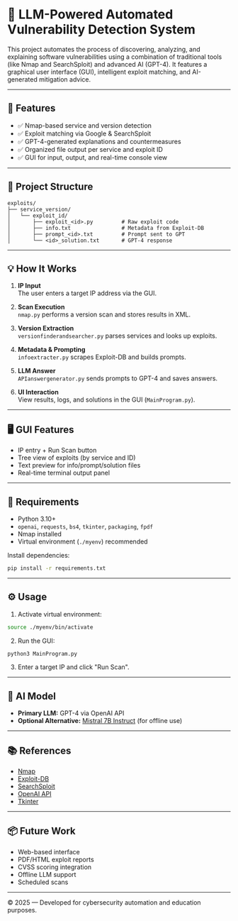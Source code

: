 
# 🔐 LLM-Powered Automated Vulnerability Detection System

This project automates the process of discovering, analyzing, and explaining software vulnerabilities using a combination of traditional tools (like Nmap and SearchSploit) and advanced AI (GPT-4). It features a graphical user interface (GUI), intelligent exploit matching, and AI-generated mitigation advice.

---

## 📌 Features

- ✅ Nmap-based service and version detection
- ✅ Exploit matching via Google & SearchSploit
- ✅ GPT-4-generated explanations and countermeasures
- ✅ Organized file output per service and exploit ID
- ✅ GUI for input, output, and real-time console view

---

## 🧱 Project Structure

```
exploits/
├── service_version/
│   └── exploit_id/
│       ├── exploit_<id>.py         # Raw exploit code
│       ├── info.txt                # Metadata from Exploit-DB
│       ├── prompt_<id>.txt         # Prompt sent to GPT
│       └── <id>_solution.txt       # GPT-4 response
```

---

## 💡 How It Works

1. **IP Input**  
   The user enters a target IP address via the GUI.

2. **Scan Execution**  
   `nmap.py` performs a version scan and stores results in XML.

3. **Version Extraction**  
   `versionfinderandsearcher.py` parses services and looks up exploits.

4. **Metadata & Prompting**  
   `infoextracter.py` scrapes Exploit-DB and builds prompts.

5. **LLM Answer**  
   `APIanswergenerator.py` sends prompts to GPT-4 and saves answers.

6. **UI Interaction**  
   View results, logs, and solutions in the GUI (`MainProgram.py`).

---

## 🖥️ GUI Features

- IP entry + Run Scan button
- Tree view of exploits (by service and ID)
- Text preview for info/prompt/solution files
- Real-time terminal output panel

---

## 🚀 Requirements

- Python 3.10+
- `openai`, `requests`, `bs4`, `tkinter`, `packaging`, `fpdf`
- Nmap installed
- Virtual environment (`./myenv`) recommended

Install dependencies:

```bash
pip install -r requirements.txt
```

---

## ⚙️ Usage

1. Activate virtual environment:

```bash
source ./myenv/bin/activate
```

2. Run the GUI:

```bash
python3 MainProgram.py
```

3. Enter a target IP and click "Run Scan".

---

## 🧠 AI Model

- **Primary LLM:** GPT-4 via OpenAI API  
- **Optional Alternative:** [Mistral 7B Instruct](https://huggingface.co/mistralai/Mistral-7B-Instruct) (for offline use)

---

## 📚 References

- [Nmap](https://nmap.org)
- [Exploit-DB](https://www.exploit-db.com)
- [SearchSploit](https://github.com/offensive-security/exploitdb)
- [OpenAI API](https://platform.openai.com)
- [Tkinter](https://docs.python.org/3/library/tkinter.html)

---

## 📦 Future Work

- Web-based interface
- PDF/HTML exploit reports
- CVSS scoring integration
- Offline LLM support
- Scheduled scans

---

© 2025 — Developed for cybersecurity automation and education purposes.
